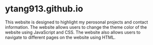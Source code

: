 # ytang913.github.io

This website is designed to highlight my perosonal projects and contact information. The website allows users to change the theme color of the website using 
JavaScript and CSS. The website also allows users to navigate to different pages on the website using HTML.


